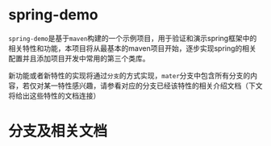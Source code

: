 # spring-demo
`spring-demo`是基于`maven`构建的一个示例项目，用于验证和演示spring框架中的相关特性和功能，本项目将从最基本的maven项目开始，逐步实现spring的相关配置并且添加项目开发中常用的第三个类库。

新功能或者新特性的实现将通过`分支`的方式实现，`mater`分支中包含所有分支的内容，若仅对某一特性感兴趣，请参看对应的分支已经该特性的相关介绍文档（下文将给出这些特性的文档连接）

# 分支及相关文档

